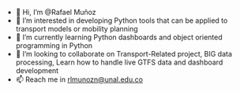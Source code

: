 - 👋 Hi, I’m @Rafael Muñoz 
- 👀 I’m interested in developing Python tools that can be applied to transport models or mobility planning
- 🌱 I’m currently learning Python dashboards and object oriented programming in Python
- 💞️ I’m looking to collaborate on Transport-Related project, BIG data processing, Learn how to handle live GTFS data and dashboard development
- 📫 Reach me in rlmunozn@unal.edu.co   
